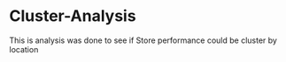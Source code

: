 # Cluster-Analysis
This is analysis was done to see if Store performance could be cluster by location 
